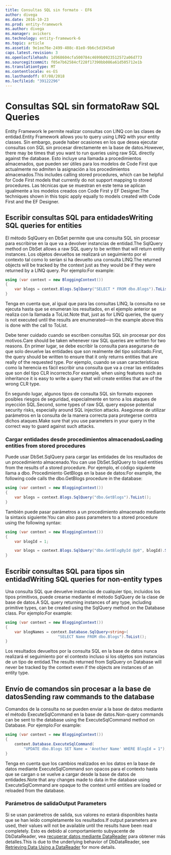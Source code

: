 ```yaml
---
title: Consultas SQL sin formato - EF6
author: divega
ms.date: 2016-10-23
ms.prod: entity-framework
ms.author: divega
ms.manager: avickers
ms.technology: entity-framework-6
ms.topic: article
ms.assetid: 9e1ee76e-2499-408c-81e8-9b6c5d1945a0
caps.latest.revision: 3
ms.openlocfilehash: 1d968604cfa500784c4699b0923512572a06d773
ms.sourcegitcommit: f05e7b62584cf228f17390bb086a61d505712e1b
ms.translationtype: MT
ms.contentlocale: es-ES
ms.lasthandoff: 07/08/2018
ms.locfileid: "39122296"
---
```

# <a name="raw-sql-queries"></a><span data-ttu-id="12f28-102">Consultas SQL sin formato</span><span class="sxs-lookup"><span data-stu-id="12f28-102">Raw SQL Queries</span></span>
<span data-ttu-id="12f28-103">Entity Framework le permite realizar consultas con LINQ con las clases de entidad.</span><span class="sxs-lookup"><span data-stu-id="12f28-103">Entity Framework allows you to query using LINQ with your entity classes.</span></span> <span data-ttu-id="12f28-104">Sin embargo, puede haber ocasiones en los que desea ejecutar consultas con SQL sin procesar directamente en la base de datos.</span><span class="sxs-lookup"><span data-stu-id="12f28-104">However, there may be times that you want to run queries using raw SQL directly against the database.</span></span> <span data-ttu-id="12f28-105">Esto incluye una llamada a procedimientos almacenados, que pueden ser útiles para los modelos de Code First que actualmente no admiten la asignación a los procedimientos almacenados.</span><span class="sxs-lookup"><span data-stu-id="12f28-105">This includes calling stored procedures, which can be helpful for Code First models that currently do not support mapping to stored procedures.</span></span> <span data-ttu-id="12f28-106">Las técnicas que se muestran en este tema se aplican igualmente a los modelos creados con Code First y EF Designer.</span><span class="sxs-lookup"><span data-stu-id="12f28-106">The techniques shown in this topic apply equally to models created with Code First and the EF Designer.</span></span>  

## <a name="writing-sql-queries-for-entities"></a><span data-ttu-id="12f28-107">Escribir consultas SQL para entidades</span><span class="sxs-lookup"><span data-stu-id="12f28-107">Writing SQL queries for entities</span></span>  

<span data-ttu-id="12f28-108">El método SqlQuery en DbSet permite que una consulta SQL sin procesar para escribirse en la que va a devolver instancias de entidad.</span><span class="sxs-lookup"><span data-stu-id="12f28-108">The SqlQuery method on DbSet allows a raw SQL query to be written that will return entity instances.</span></span> <span data-ttu-id="12f28-109">Los objetos devueltos se realizará un seguimiento por el contexto tal como lo serían si ha devuelto una consulta LINQ.</span><span class="sxs-lookup"><span data-stu-id="12f28-109">The returned objects will be tracked by the context just as they would be if they were returned by a LINQ query.</span></span> <span data-ttu-id="12f28-110">Por ejemplo:</span><span class="sxs-lookup"><span data-stu-id="12f28-110">For example:</span></span>  

``` csharp  
using (var context = new BloggingContext())
{
    var blogs = context.Blogs.SqlQuery("SELECT * FROM dbo.Blogs").ToList();
}
```  

<span data-ttu-id="12f28-111">Tenga en cuenta que, al igual que para las consultas LINQ, la consulta no se ejecuta hasta que se enumeran los resultados, en el ejemplo anterior se realiza con la llamada a ToList.</span><span class="sxs-lookup"><span data-stu-id="12f28-111">Note that, just as for LINQ queries, the query is not executed until the results are enumerated—in the example above this is done with the call to ToList.</span></span>  

<span data-ttu-id="12f28-112">Debe tener cuidado cuando se escriben consultas SQL sin procesar por dos motivos.</span><span class="sxs-lookup"><span data-stu-id="12f28-112">Care should be taken whenever raw SQL queries are written for two reasons.</span></span> <span data-ttu-id="12f28-113">En primer lugar, se debe escribir la consulta para asegurarse de que solo devuelve las entidades que son realmente del tipo solicitado.</span><span class="sxs-lookup"><span data-stu-id="12f28-113">First, the query should be written to ensure that it only returns entities that are really of the requested type.</span></span> <span data-ttu-id="12f28-114">Por ejemplo, cuando se usan características como la herencia es fácil escribir una consulta que va a crear las entidades que son del tipo CLR incorrecto.</span><span class="sxs-lookup"><span data-stu-id="12f28-114">For example, when using features such as inheritance it is easy to write a query that will create entities that are of the wrong CLR type.</span></span>  

<span data-ttu-id="12f28-115">En segundo lugar, algunos tipos de consulta SQL sin formato exponen posibles riesgos de seguridad, especialmente en torno a los ataques de inyección SQL.</span><span class="sxs-lookup"><span data-stu-id="12f28-115">Second, some types of raw SQL query expose potential security risks, especially around SQL injection attacks.</span></span> <span data-ttu-id="12f28-116">Asegúrese de utilizar parámetros en la consulta de la manera correcta para protegerse contra dichos ataques.</span><span class="sxs-lookup"><span data-stu-id="12f28-116">Make sure that you use parameters in your query in the correct way to guard against such attacks.</span></span>  

### <a name="loading-entities-from-stored-procedures"></a><span data-ttu-id="12f28-117">Cargar entidades desde procedimientos almacenados</span><span class="sxs-lookup"><span data-stu-id="12f28-117">Loading entities from stored procedures</span></span>  

<span data-ttu-id="12f28-118">Puede usar DbSet.SqlQuery para cargar las entidades de los resultados de un procedimiento almacenado.</span><span class="sxs-lookup"><span data-stu-id="12f28-118">You can use DbSet.SqlQuery to load entities from the results of a stored procedure.</span></span> <span data-ttu-id="12f28-119">Por ejemplo, el código siguiente llama a dbo. Procedimiento GetBlogs en la base de datos:</span><span class="sxs-lookup"><span data-stu-id="12f28-119">For example, the following code calls the dbo.GetBlogs procedure in the database:</span></span>  

``` csharp
using (var context = new BloggingContext())
{
    var blogs = context.Blogs.SqlQuery("dbo.GetBlogs").ToList();
}
```  

<span data-ttu-id="12f28-120">También puede pasar parámetros a un procedimiento almacenado mediante la sintaxis siguiente:</span><span class="sxs-lookup"><span data-stu-id="12f28-120">You can also pass parameters to a stored procedure using the following syntax:</span></span>  

``` csharp
using (var context = new BloggingContext())
{
    var blogId = 1;

    var blogs = context.Blogs.SqlQuery("dbo.GetBlogById @p0", blogId).Single();
}
```  

## <a name="writing-sql-queries-for-non-entity-types"></a><span data-ttu-id="12f28-121">Escribir consultas SQL para tipos sin entidad</span><span class="sxs-lookup"><span data-stu-id="12f28-121">Writing SQL queries for non-entity types</span></span>  

<span data-ttu-id="12f28-122">Una consulta SQL que devuelve instancias de cualquier tipo, incluidos los tipos primitivos, puede crearse mediante el método SqlQuery de la clase de base de datos.</span><span class="sxs-lookup"><span data-stu-id="12f28-122">A SQL query returning instances of any type, including primitive types, can be created using the SqlQuery method on the Database class.</span></span> <span data-ttu-id="12f28-123">Por ejemplo:</span><span class="sxs-lookup"><span data-stu-id="12f28-123">For example:</span></span>  

``` csharp
using (var context = new BloggingContext())
{
    var blogNames = context.Database.SqlQuery<string>(
                       "SELECT Name FROM dbo.Blogs").ToList();
}
```  

<span data-ttu-id="12f28-124">Los resultados devueltos por la consulta SQL en la base de datos nunca realizará el seguimiento por el contexto incluso si los objetos son instancias de un tipo de entidad.</span><span class="sxs-lookup"><span data-stu-id="12f28-124">The results returned from SqlQuery on Database will never be tracked by the context even if the objects are instances of an entity type.</span></span>  

## <a name="sending-raw-commands-to-the-database"></a><span data-ttu-id="12f28-125">Envío de comandos sin procesar a la base de datos</span><span class="sxs-lookup"><span data-stu-id="12f28-125">Sending raw commands to the database</span></span>  

<span data-ttu-id="12f28-126">Comandos de la consulta no se pueden enviar a la base de datos mediante el método ExecuteSqlCommand en la base de datos.</span><span class="sxs-lookup"><span data-stu-id="12f28-126">Non-query commands can be sent to the database using the ExecuteSqlCommand method on Database.</span></span> <span data-ttu-id="12f28-127">Por ejemplo:</span><span class="sxs-lookup"><span data-stu-id="12f28-127">For example:</span></span>  

``` csharp
using (var context = new BloggingContext())
{
    context.Database.ExecuteSqlCommand(
        "UPDATE dbo.Blogs SET Name = 'Another Name' WHERE BlogId = 1");
}
```  

<span data-ttu-id="12f28-128">Tenga en cuenta que los cambios realizados en los datos en la base de datos mediante ExecuteSqlCommand son opacos para el contexto hasta que se cargan o se vuelve a cargar desde la base de datos de entidades.</span><span class="sxs-lookup"><span data-stu-id="12f28-128">Note that any changes made to data in the database using ExecuteSqlCommand are opaque to the context until entities are loaded or reloaded from the database.</span></span>  

### <a name="output-parameters"></a><span data-ttu-id="12f28-129">Parámetros de salida</span><span class="sxs-lookup"><span data-stu-id="12f28-129">Output Parameters</span></span>  

<span data-ttu-id="12f28-130">Si se usan parámetros de salida, sus valores no estará disponibles hasta que se han leído completamente los resultados.</span><span class="sxs-lookup"><span data-stu-id="12f28-130">If output parameters are used, their values will not be available until the results have been read completely.</span></span> <span data-ttu-id="12f28-131">Esto es debido al comportamiento subyacente de DbDataReader, vea [recuperar datos mediante DataReader](http://go.microsoft.com/fwlink/?LinkID=398589) para obtener más detalles.</span><span class="sxs-lookup"><span data-stu-id="12f28-131">This is due to the underlying behavior of DbDataReader, see [Retrieving Data Using a DataReader](http://go.microsoft.com/fwlink/?LinkID=398589) for more details.</span></span>  
